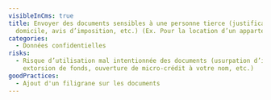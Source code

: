```yaml
---
visibleInCms: true
title: Envoyer des documents sensibles à une personne tierce (justificatif de
  domicile, avis d’imposition, etc.) (Ex. Pour la location d’un appartement)
categories:
  - Données confidentielles
risks:
  - Risque d’utilisation mal intentionnée des documents (usurpation d’identité,
    extorsion de fonds, ouverture de micro-crédit à votre nom, etc.)
goodPractices:
  - Ajout d'un filigrane sur les documents
---
```

